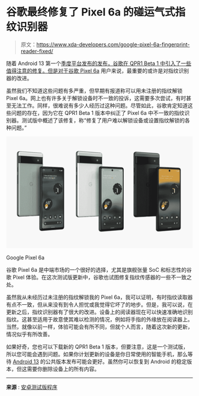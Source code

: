 # 谷歌最终修复了 Pixel 6a 的碰运气式指纹识别器

> 原文：<https://www.xda-developers.com/google-pixel-6a-fingerprint-reader-fixed/>

随着 Android 13 第一个[季度平台发布的发布，谷歌在 QPR1 Beta 1 中引入了一些值得注意的修复。但是对于](https://www.xda-developers.com/google-has-released-android-13-qpr1-beta-1/)[谷歌 Pixel 6a](https://www.xda-developers.com/best-google-pixel-6a-deals/) 用户来说，最重要的或许是对指纹识别器的改进。

虽然我们不知道这些问题有多严重，但早期有报道称可以用未注册的指纹解锁 Pixel 6a。网上也有许多关于解锁设备时不一致的投诉，这需要多次尝试，有时甚至无法工作。同样，很难说有多少人经历过这种问题。尽管如此，谷歌肯定知道这些问题的存在，因为它在 QPR1 Beta 1 版本中纠正了 Pixel 6a 中不一致的指纹识别器。测试版中概述了该修复，称“修复了用户难以解锁设备或设置指纹解锁的各种问题。”

 <picture>![The Google Pixel 6a is an affordable Android smartphone. ](img/7be9b2d2fe84228af7f86adef6abdc3e.png)</picture> 

Google Pixel 6a

谷歌 Pixel 6a 是中端市场的一个很好的选择，尤其是旗舰张量 SoC 和标志性的谷歌 Pixel 体验。在这次测试版更新中，谷歌也试图修复指纹传感器的一些不一致之处。

虽然我从未经历过未注册的指纹解锁我的 Pixel 6a，我可以证明，有时指纹读取器有点不一致，但从来没有到令人担忧或我觉得它坏了的地步。但是，我可以说，在更新之后，指纹识别器有了很大的改进。设备上的阅读器现在可以快速准确地识别指纹。这甚至适用于故意使其难以检测的情况，例如将手指的外缘放在阅读器上。当然，就像以前一样，体验可能会有所不同，但就个人而言，随着这次新的更新，情况似乎有所改善。

如果好奇，您也可以下载新的 QPR1 Beta 1 版本，但要注意，这是一个测试版，所以您可能会遇到问题。如果你计划更新的设备是你日常使用的智能手机，那么等待 [Android 13](https://www.xda-developers.com/android-13/) 的公共版本发布可能会更好。虽然你可以恢复到 Android 的稳定版本，但这需要你删除设备上的所有内容。

* * *

**来源** : [安卓测试版程序](https://developer.android.com/about/versions/13/release-notes)